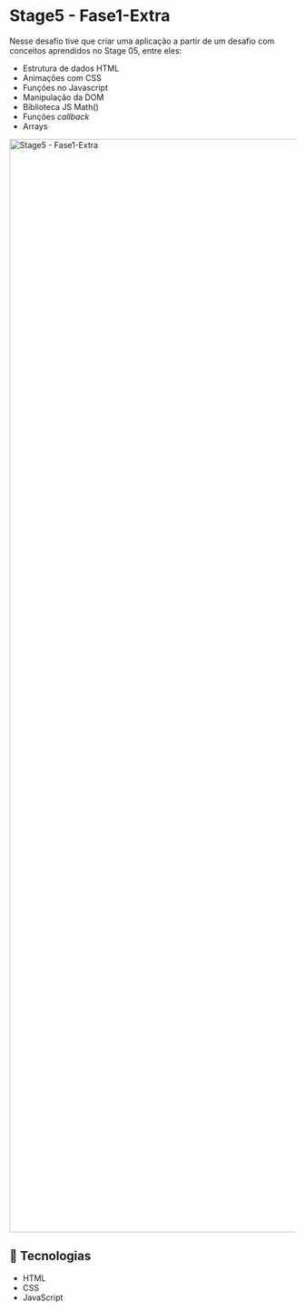 # **Stage5 -** Fase1-Extra

Nesse desafio tive que criar uma aplicação a partir de um desafio com conceitos aprendidos no Stage 05, entre eles:

- Estrutura de dados HTML
- Animações com CSS
- Funções no Javascript
- Manipulação da DOM
- Biblioteca JS Math()
- Funções *callback*
- Arrays

<img width="1924" alt="Stage5 - Fase1-Extra" src="https://user-images.githubusercontent.com/98700610/220789546-a77f5f10-2cd4-4a96-8972-76584ba976a3.png">

## 🔧 Tecnologias

- HTML
- CSS
- JavaScript

